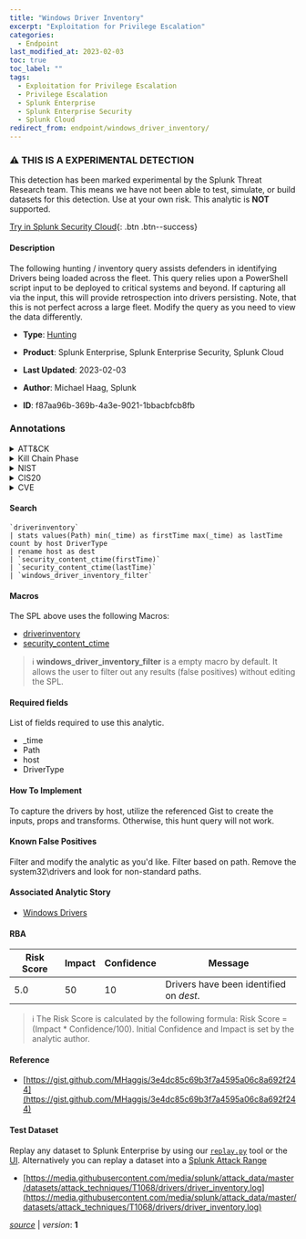 ```yaml
---
title: "Windows Driver Inventory"
excerpt: "Exploitation for Privilege Escalation"
categories:
  - Endpoint
last_modified_at: 2023-02-03
toc: true
toc_label: ""
tags:
  - Exploitation for Privilege Escalation
  - Privilege Escalation
  - Splunk Enterprise
  - Splunk Enterprise Security
  - Splunk Cloud
redirect_from: endpoint/windows_driver_inventory/
---
```


### :warning: THIS IS A EXPERIMENTAL DETECTION
This detection has been marked experimental by the Splunk Threat Research team. This means we have not been able to test, simulate, or build datasets for this detection. Use at your own risk. This analytic is **NOT** supported.


[Try in Splunk Security Cloud](https://www.splunk.com/en_us/cyber-security.html){: .btn .btn--success}

#### Description

The following hunting / inventory query assists defenders in identifying Drivers being loaded across the fleet. This query relies upon a PowerShell script input to be deployed to critical systems and beyond. If capturing all via the input, this will provide retrospection into drivers persisting. Note, that this is not perfect across a large fleet. Modify the query as you need to view the data differently.

- **Type**: [Hunting](https://github.com/splunk/security_content/wiki/Detection-Analytic-Types)
- **Product**: Splunk Enterprise, Splunk Enterprise Security, Splunk Cloud

- **Last Updated**: 2023-02-03
- **Author**: Michael Haag, Splunk
- **ID**: f87aa96b-369b-4a3e-9021-1bbacbfcb8fb

### Annotations
<details>
  <summary>ATT&CK</summary>

<div markdown="1">

#### [ATT&CK](https://attack.mitre.org/)

| ID          | Technique   | Tactic         |
| ----------- | ----------- |--------------- |
| [T1068](https://attack.mitre.org/techniques/T1068/) | Exploitation for Privilege Escalation | Privilege Escalation |

</div>
</details>


<details>
  <summary>Kill Chain Phase</summary>

<div markdown="1">

* Installation


</div>
</details>


<details>
  <summary>NIST</summary>

<div markdown="1">

* DE.CM



</div>
</details>

<details>
  <summary>CIS20</summary>

<div markdown="1">

* CIS 3
* CIS 5
* CIS 16



</div>
</details>

<details>
  <summary>CVE</summary>

<div markdown="1">


</div>
</details>


#### Search

```
`driverinventory` 
| stats values(Path) min(_time) as firstTime max(_time) as lastTime count by host DriverType 
| rename host as dest 
| `security_content_ctime(firstTime)` 
| `security_content_ctime(lastTime)` 
| `windows_driver_inventory_filter`
```

#### Macros
The SPL above uses the following Macros:
* [driverinventory](https://github.com/splunk/security_content/blob/develop/macros/driverinventory.yml)
* [security_content_ctime](https://github.com/splunk/security_content/blob/develop/macros/security_content_ctime.yml)

> :information_source:
> **windows_driver_inventory_filter** is a empty macro by default. It allows the user to filter out any results (false positives) without editing the SPL.



#### Required fields
List of fields required to use this analytic.
* _time
* Path
* host
* DriverType



#### How To Implement
To capture the drivers by host, utilize the referenced Gist to create the inputs, props and transforms. Otherwise, this hunt query will not work.
#### Known False Positives
Filter and modify the analytic as you&#39;d like. Filter based on path. Remove the system32\drivers and look for non-standard paths.

#### Associated Analytic Story
* [Windows Drivers](/stories/windows_drivers)




#### RBA

| Risk Score  | Impact      | Confidence   | Message      |
| ----------- | ----------- |--------------|--------------|
| 5.0 | 50 | 10 | Drivers have been identified on $dest$. |


> :information_source:
> The Risk Score is calculated by the following formula: Risk Score = (Impact * Confidence/100). Initial Confidence and Impact is set by the analytic author.


#### Reference

* [https://gist.github.com/MHaggis/3e4dc85c69b3f7a4595a06c8a692f244](https://gist.github.com/MHaggis/3e4dc85c69b3f7a4595a06c8a692f244)



#### Test Dataset
Replay any dataset to Splunk Enterprise by using our [`replay.py`](https://github.com/splunk/attack_data#using-replaypy) tool or the [UI](https://github.com/splunk/attack_data#using-ui).
Alternatively you can replay a dataset into a [Splunk Attack Range](https://github.com/splunk/attack_range#replay-dumps-into-attack-range-splunk-server)

* [https://media.githubusercontent.com/media/splunk/attack_data/master/datasets/attack_techniques/T1068/drivers/driver_inventory.log](https://media.githubusercontent.com/media/splunk/attack_data/master/datasets/attack_techniques/T1068/drivers/driver_inventory.log)



[*source*](https://github.com/splunk/security_content/tree/develop/detections/experimental/endpoint/windows_driver_inventory.yml) \| *version*: **1**